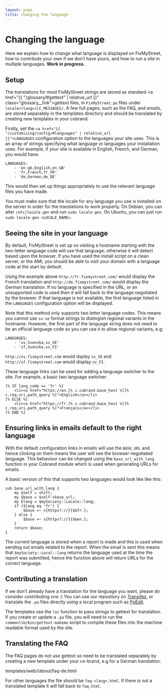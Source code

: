 ```yaml
---
layout: page
title: Changing the language
---
```


# Changing the language

<p class="lead">Here we explain how to change what language is displayed on 
FixMyStreet, how to contribute your own if we don&rsquo;t have yours, and how to
run a site in multiple languages. <strong>Work in progress.</strong></p>

## Setup

The translations for most FixMyStreet strings are stored as standard 
<a href="{{ "/glossary/#gettext" | relative_url }}" class="glossary__link">gettext</a>
files, in `FixMyStreet.po` files under `locale/<lang>/LC_MESSAGES/`. A
few full pages, such as the FAQ, and emails, are stored separately in the
templates directory and should be translated by creating new templates in your
cobrand.


Firstly, set the
<code><a href="{{ "/customising/config/#languages" | relative_url }}">LANGUAGES</a></code>
configuration option to the languages your site uses. This is an array of
strings specifying what language or languages your installation uses. For
example, if your site is available in English, French, and German, you would
have:

    LANGUAGES:
        - 'en-gb,English,en_GB'
        - 'fr,French,fr_FR'
        - 'de,German,de_DE'

This would then set up things appropriately to use the relevant language files
you have made.

You must make sure that the locale for any language you use is installed on the
server in order for the translations to work properly. On Debian, you can alter
`/etc/locale.gen` and run `sudo locale-gen`. On Ubuntu, you can just run `sudo
locale-gen <LOCALE_NAME>`.

## Seeing the site in your language

By default, FixMyStreet is set up so visiting a hostname starting with the
two-letter language code will use that language; otherwise it will detect based
upon the browser. If you have used the install script on a clean server, or the
AMI, you should be able to visit your domain with a language code at the start
by default.

Using the example above `http://fr.fixmystreet.com/` would display the
French translation and `http://de.fixmystreet.com/` would display the
German translation. If no language is specified in the URL, or an
unsupported code is used then it will fall back to the language
negotiated by the browser. If that language is not available,
the first language listed in the `LANGUAGES` configuration option
will be displayed.

Note that this method only supports two letter language codes. This
means you cannot use `sv-se` format strings to distingish regional
variants in the hostname. However, the first part of the language string
does not need to be an official language code so you can use it to allow
regional variants, e.g:

    LANGUAGES:
        - 'sv,Svenska,sv_SE'
        - 'sf,Svenska,sv_FI'

`http://sv.fixmystreet.com` would dsplay `sv_SE` and
`http://sf.fixmystreet.com` would display `sv_FI`.

These language links can be used for adding a language switcher to the
site. For example, a basic two language switcher:

    [% IF lang_code == 'fr' %]
        <li><a href="https://en.[% c.cobrand.base_host %][% c.req.uri.path_query %]">English</a></li>
    [% ELSE %]
        <li><a href="https://fr.[% c.cobrand.base_host %][% c.req.uri.path_query %]">Français</a></li>
    [% END %]

## Ensuring links in emails default to the right language

With the default configuration links in emails will use the `BASE_URL`
and hence clicking on them means the user will see the browser
negotiated language. This behaviour can be changed using the
`base_url_with_lang` function in your Cobrand module which is used
when generating URLs for emails.

A basic version of this that supports two languages would look like
like this:

    sub base_url_with_lang {
        my $self = shift;
        my $base = $self->base_url;
        my $lang = $mySociety::Locale::lang;
        if ($lang eq 'fr') {
            $base =~ s{https?://}{$&fr.};
        } else {
            $base =~ s{https?://}{$&en.};
        }
        return $base;
    }

The current language is stored when a report is made and this is used
when sending out emails related to the report. When the email is sent
this means that `$mySociety::Local::lang` returns the language used at
the time the report was submitted, hence the function above will return
URLs for the correct language.

## Contributing a translation

If we don't already have a translation for the language you want, please do
consider contributing one :) You can use our repository on
[Transifex](https://www.transifex.com/projects/p/fixmystreet/),
or translate the `.po` files directly using a local program such as
[PoEdit](http://www.poedit.net/).

The templates use the `loc` function to pass strings to gettext for
translation. If you create or update a `.po` file, you will need to run the
`commonlib/bin/gettext-makemo` script to compile these files into the machine
readable format used by the site.

## Translating the FAQ

The FAQ pages do not use gettext so need to be translated separately by
creating a new template under your co-brand, e.g for a German
translation:

  templates/web/<co-brand>/about/faq-de.html

For other languages the file should be `faq-<lang>.html`. If there is
not a translated template it will fall back to `faq.html`.
